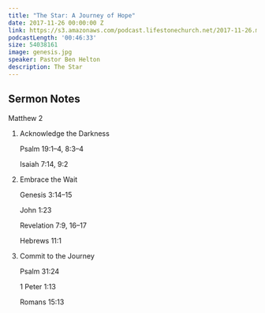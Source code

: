 ```yaml
---
title: "The Star: A Journey of Hope"
date: 2017-11-26 00:00:00 Z
link: https://s3.amazonaws.com/podcast.lifestonechurch.net/2017-11-26.mp3
podcastLength: '00:46:33'
size: 54038161
image: genesis.jpg
speaker: Pastor Ben Helton
description: The Star
---
```


## Sermon Notes

Matthew 2

1. Acknowledge the Darkness

    Psalm 19:1–4, 8:3–4

    Isaiah 7:14, 9:2

2. Embrace the Wait

    Genesis 3:14–15

    John 1:23

    Revelation 7:9, 16–17

    Hebrews 11:1

3. Commit to the Journey

    Psalm 31:24

    1 Peter 1:13

    Romans 15:13
